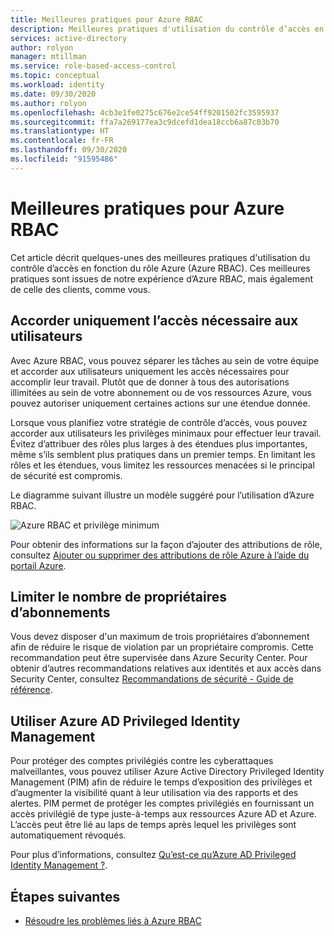 ```yaml
---
title: Meilleures pratiques pour Azure RBAC
description: Meilleures pratiques d'utilisation du contrôle d’accès en fonction du rôle Azure (Azure RBAC).
services: active-directory
author: rolyon
manager: mtillman
ms.service: role-based-access-control
ms.topic: conceptual
ms.workload: identity
ms.date: 09/30/2020
ms.author: rolyon
ms.openlocfilehash: 4cb3e1fe0275c676e2ce54ff9201502fc3595937
ms.sourcegitcommit: ffa7a269177ea3c9dcefd1dea18ccb6a87c03b70
ms.translationtype: HT
ms.contentlocale: fr-FR
ms.lasthandoff: 09/30/2020
ms.locfileid: "91595486"
---
```

# <a name="best-practices-for-azure-rbac"></a>Meilleures pratiques pour Azure RBAC

Cet article décrit quelques-unes des meilleures pratiques d'utilisation du contrôle d’accès en fonction du rôle Azure (Azure RBAC). Ces meilleures pratiques sont issues de notre expérience d’Azure RBAC, mais également de celle des clients, comme vous.

## <a name="only-grant-the-access-users-need"></a>Accorder uniquement l’accès nécessaire aux utilisateurs

Avec Azure RBAC, vous pouvez séparer les tâches au sein de votre équipe et accorder aux utilisateurs uniquement les accès nécessaires pour accomplir leur travail. Plutôt que de donner à tous des autorisations illimitées au sein de votre abonnement ou de vos ressources Azure, vous pouvez autoriser uniquement certaines actions sur une étendue donnée.

Lorsque vous planifiez votre stratégie de contrôle d’accès, vous pouvez accorder aux utilisateurs les privilèges minimaux pour effectuer leur travail. Évitez d’attribuer des rôles plus larges à des étendues plus importantes, même s’ils semblent plus pratiques dans un premier temps. En limitant les rôles et les étendues, vous limitez les ressources menacées si le principal de sécurité est compromis.

Le diagramme suivant illustre un modèle suggéré pour l’utilisation d’Azure RBAC.

![Azure RBAC et privilège minimum](./media/best-practices/rbac-least-privilege.png)

Pour obtenir des informations sur la façon d’ajouter des attributions de rôle, consultez [Ajouter ou supprimer des attributions de rôle Azure à l’aide du portail Azure](role-assignments-portal.md).

## <a name="limit-the-number-of-subscription-owners"></a>Limiter le nombre de propriétaires d’abonnements

Vous devez disposer d'un maximum de trois propriétaires d’abonnement afin de réduire le risque de violation par un propriétaire compromis. Cette recommandation peut être supervisée dans Azure Security Center. Pour obtenir d’autres recommandations relatives aux identités et aux accès dans Security Center, consultez [Recommandations de sécurité - Guide de référence](../security-center/recommendations-reference.md).

## <a name="use-azure-ad-privileged-identity-management"></a>Utiliser Azure AD Privileged Identity Management

Pour protéger des comptes privilégiés contre les cyberattaques malveillantes, vous pouvez utiliser Azure Active Directory Privileged Identity Management (PIM) afin de réduire le temps d’exposition des privilèges et d’augmenter la visibilité quant à leur utilisation via des rapports et des alertes. PIM permet de protéger les comptes privilégiés en fournissant un accès privilégié de type juste-à-temps aux ressources Azure AD et Azure. L’accès peut être lié au laps de temps après lequel les privilèges sont automatiquement révoqués. 

Pour plus d’informations, consultez [Qu’est-ce qu’Azure AD Privileged Identity Management ?](../active-directory/privileged-identity-management/pim-configure.md).

## <a name="next-steps"></a>Étapes suivantes

- [Résoudre les problèmes liés à Azure RBAC](troubleshooting.md)